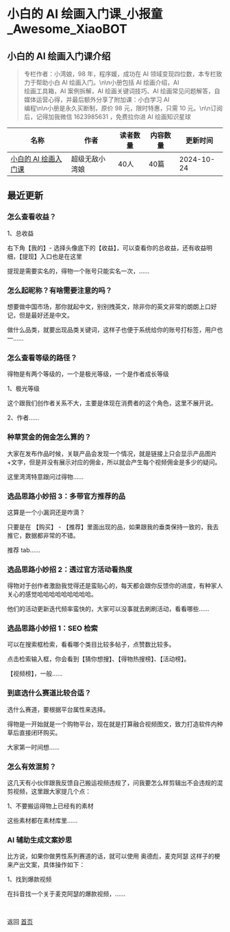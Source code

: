 # 小白的 AI 绘画入门课_小报童_Awesome_XiaoBOT

## 小白的 AI 绘画入门课介绍
> 专栏作者：小湾娘，98 年，程序媛，成功在 AI 领域变现四位数，本专栏致力于帮助小白 AI 绘画入门。\n\n小册包括 AI 绘画介绍，AI  
绘画工具箱，AI 案例拆解，AI 绘画关键词技巧、AI 绘画常见问题解答，自媒体运营心得，并最后额外分享了附加课：小白学习 AI  
编程\n\n小册是永久买断制，原价 98 元，限时特惠，只需 10 元。\n\n订阅后，记得加我微信 1623985631 ，免费拉你进 AI 绘画知识星球  
  


|名称|作者|读者数量|内容数量|更新时间|
|---|---|---|---|---|
|[小白的 AI 绘画入门课](https://xiaobot.net/p/1600502163?refer=9c3f1c95-a052-465a-9902-f6d75080262a)|超级无敌小湾娘|40人|40篇|2024-10-24|

## 最近更新
### 怎么查看收益？

1、总收益

右下角【我的】- 选择头像底下的【收益】，可以查看你的总收益，还有收益明细，【提现】入口也是在这里

提现是需要实名的，得物一个账号只能实名一次，......

### 怎么起昵称？有啥需要注意的吗？

想要做中国市场，那你就起中文，别别拽英文，除非你的英文非常的朗朗上口好记，但是最好还是中文。

做什么品类，就要出现品类关键词，这样子也便于系统给你的账号打标签，用户也一......

### 怎么查看等级的路径？

得物是有两个等级的，一个是极光等级，一个是作者成长等级

1、极光等级

这个跟我们创作者关系不大，主要是体现在消费者的这个角色，这里不展开说。

2、作者......

### 种草赏金的佣金怎么算的？

大家在发布作品时候，关联产品会发现一个情况，就是链接上只会显示产品图片+文字，但是并没有展示对应的佣金，所以就会产生每个视频佣金是多少的疑问。

这里湾湾特意跟问过得物......

### 选品思路小妙招 3：多带官方推荐的品

这算是一个小漏洞还是咋滴？

只要是在 【购买】 - 【推荐】里面出现的品，如果跟我的垂类保持一致的，我去推它，数据都非常的不错。

推荐 tab......

### 选品思路小妙招 2：透过官方活动看热度

得物对于创作者激励我觉得还是蛮贴心的，每天都会跟你反馈你的进度，有种家人关心的感觉哈哈哈哈哈哈哈哈哈。

他们的活动更新迭代频率蛮快的，大家可以没事就去刷刷活动，看看哪些......

### 选品思路小妙招 1：SEO 检索

可以在搜索框检索，看看哪个类目比较多帖子，点赞数比较多。

点击检索输入框，你会看到【猜你想搜】、【得物热搜榜】、【活动榜】。

【视频榜】，一般......

### 到底选什么赛道比较合适？

选什么赛道，要根据平台属性来选择。

得物是一开始就是一个购物平台，现在就是打算融合视频图文，致力打造软件内种草后直接闭环购买。

大家第一时间想......

### 怎么有效混剪？

这几天有小伙伴跟我反馈自己搬运视频违规了，问我要怎么样剪辑出不会违规的混剪视频，这里跟大家提几个点：

1、不要搬运得物上已经有的素材

这些素材都在素材库里......

### AI 辅助生成文案妙思

比方说，如果你做男性系列赛道的话，就可以使用 奥德彪，麦克阿瑟 这样子的梗来产出文案，具体操作如下：

1、找到爆款视频

在抖音找一个关于麦克阿瑟的爆款视频，......


<a href="https://github.com/Reno9527/awesome-xiaobot" style="color: white; text-decoration: none;">awesome-xiaobot</a>

返回 [首页](../README.md)
